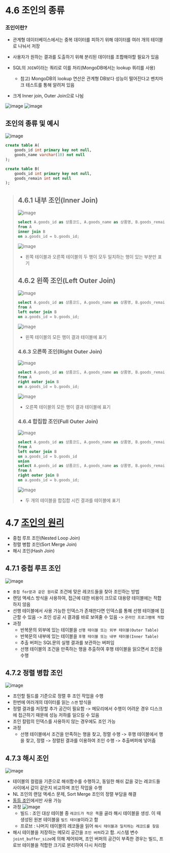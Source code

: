 # 4.6 조인의 종류

### 조인이란?

- 관계형 데이터베이스에서는 중복 데이터를 피하기 위해 데이터를 여러 개의 테이블로 나눠서 저장
- 사용자가 원하는 결과를 도출하기 위해 분리된 데이터를 조합해야할 필요가 있음
- SQL의 `JOIN`이라는 쿼리로 이를 처리(MongoDB에서는 lookup 쿼리를 사용)

  - 참고) MongoDB의 lookup 연산은 관계형 DB보다 성능이 떨어진다고 벤치마크 테스트를 통해 알려져 있음

- 크게 Inner join, Outer Join으로 나뉨

![image](https://velog.velcdn.com/images/newdana01/post/183207d2-b0eb-4754-bb45-26905f5d7ffa/image.png)
![image](https://velog.velcdn.com/images/newdana01/post/ff2ac35d-0ee9-494b-b5f0-f4f070c4197e/image.png)

## 조인의 종류 및 예시

![image](https://github.com/GangYunGit/TIL/assets/109258306/7dd8664a-b9aa-4a10-8ddd-b4bd361a5b1d)

```sql
create table A(
	goods_id int primary key not null,
    goods_name varchar(10) not null
);

create table B(
	goods_id int primary key not null,
    goods_remain int not null
);
```

> ## 4.6.1 내부 조인(Inner Join)
>
> ![image](https://github.com/GangYunGit/TIL/assets/109258306/1a31780f-7724-407f-a599-b97ddd144092)
>
> ```sql
> select A.goods_id as 상품코드, A.goods_name as 상품명, B.goods_remain as 재고수량
> from A
> inner join B
> on a.goods_id = b.goods_id;
> ```
>
> ![image](https://github.com/GangYunGit/TIL/assets/109258306/44d73452-b97d-4f62-9899-10153c339a4a)
>
> - 왼쪽 테이블과 오른쪽 테이블의 두 행이 모두 일치하는 행이 있는 부분만 표기
>
> ## 4.6.2 왼쪽 조인(Left Outer Join)
>
> ![image](https://github.com/GangYunGit/TIL/assets/109258306/322ab130-e2ba-4192-b41f-edfc6f08c19f)
>
> ```sql
> select A.goods_id as 상품코드, A.goods_name as 상품명, B.goods_remain as 재고수량
> from A
> left outer join B
> on a.goods_id = b.goods_id;
> ```
>
> ![image](https://github.com/GangYunGit/TIL/assets/109258306/9a71f098-dd7e-4a93-a6ed-be2ec650589b)
>
> - 왼쪽 테이블의 모든 행이 결과 테이블에 표기
>
> ### 4.6.3 오른쪽 조인(Right Outer Join)
>
> ![image](https://github.com/GangYunGit/TIL/assets/109258306/0b34c43f-c7d4-4b3f-a288-c293989bd85f)
>
> ```sql
> select A.goods_id as 상품코드, A.goods_name as 상품명, B.goods_remain as 재고수량
> from A
> right outer join B
> on a.goods_id = b.goods_id;
> ```
>
> ![image](https://github.com/GangYunGit/TIL/assets/109258306/701644c3-3fb7-4ef6-b53c-2ff65d3c3b38)
>
> - 오른쪽 테이블의 모든 행이 결과 테이블에 표기
>
> ### 4.6.4 합집합 조인(Full Outer Join)
>
> ![image](https://github.com/GangYunGit/TIL/assets/109258306/01c489a6-cb41-4752-8604-f8d7639f93a3)
>
> ```sql
> select A.goods_id as 상품코드, A.goods_name as 상품명, B.goods_remain as 재고수량
> from A
> left outer join B
> on a.goods_id = b.goods_id
> union
> select A.goods_id as 상품코드, A.goods_name as 상품명, B.goods_remain as 재고수량
> from A
> right outer join B
> on a.goods_id = b.goods_id;
> ```
>
> ![image](https://github.com/GangYunGit/TIL/assets/109258306/7aaa8f5d-338b-416b-97aa-6581875b4f20)
>
> - 두 개의 테이블을 합집합 시킨 결과를 테이블에 표기

# 4.7 [조인의 원리](https://velog.io/@znftm97/MySQL-%ED%95%B4%EC%8B%9C-%EC%A1%B0%EC%9D%B8Hash-join-%EC%95%8C%EA%B3%A0%EB%A6%AC%EC%A6%98)

- 중첩 루프 조인(Nested Loop Join)
- 정렬 병합 조인(Sort Merge Join)
- 해시 조인(Hash Join)

## 4.7.1 중첩 루프 조인

![image](https://velog.velcdn.com/images/taegon1998/post/3c737e80-364d-410e-9b7f-d9cd9e74af5a/image.png)

- `중첩 for문과 같은 원리`로 조건에 맞은 레코드들을 찾아 조인하는 방법
- 랜덤 액세스 방식을 사용하여, 접근에 대한 비용이 크므로 대용량 테이블에는 적합하지 않음
- 선행 테이블에서 사용 가능한 인덱스가 존재한다면 인덱스를 통해 선행 테이블에 접근할 수 있음 -> 조인 성공 시 결과를 바로 보여줄 수 있음 -> `온라인 프로그램에 적합`
- 과정
  - 반복문의 외부에 있는 테이블을 `선행 테이블 또는 외부 테이블(Outer Table)`
  - 반복문의 내부에 있는 테이블을 `후행 테이블 또는 내부 테이블(Inner Table)`
  - 추출 버퍼는 SQL문의 실행 결과를 보관하는 버퍼임
  - 선행 테이블의 조건을 만족하는 행을 추출하여 후행 테이블을 읽으면서 조인을 수행

## 4.7.2 정렬 병합 조인

![image](https://velog.velcdn.com/images/taegon1998/post/497468f7-b2d8-4b16-8df6-43bb023b7a0b/image.png)

- 조인할 필드를 기준으로 정렬 후 조인 작업을 수행
- 한번에 여러개의 데이터를 읽는 `스캔` 방식을
- 정렬 결과를 저장할 추가 공간이 필요함 -> 메모리에서 수행이 어려운 경우 디스크에 접근하기 때문에 성능 저하를 일으킬 수 있음
- 조인 칼럼의 인덱스를 사용하지 않는 경우에도 조인 가능
- 과정
  - 선행 테이블에서 조건을 만족하는 행을 찾고, 정렬 수행 -> 후행 테이블에서 행을 찾고, 정렬 -> 정렬된 결과를 이용하여 조인 수행 -> 추출버퍼에 넣어줌

## 4.7.3 해시 조인

![image](https://velog.velcdn.com/images/taegon1998/post/e34a612f-914b-409b-a9f5-73887f6f75b6/image.png)

- 테이블의 컬럼을 기준으로 해쉬함수를 수행하고, 동일한 해쉬 값을 갖는 레코드들 사이에서 값이 같은지 비교하며 조인 작업을 수행
- NL 조인의 랜덤 액세스 문제, Sort Merge 조인의 정렬 부담을 해결
- [동등 조인](https://dlagusgh1.tistory.com/961)에서만 사용 가능
- 과정
  ![image](https://blog.kakaocdn.net/dn/bfhlYP/btq9EiyRNwF/DxDKTyQNqHX9RE4Iq0A3d0/img.jpg)
  - 빌드 : 조인 대상 테이블 중 `레코드가 적은 쪽`을 골라 해시 테이블을 생성. 이 때 생성된 원본 테이블을 `빌드 테이블`이라고 함
  - 프로브 : 나머지 테이블의 레코들을 읽어 `해시 테이블과 일치하는 레코드를 찾음`
- 해시 테이블을 저장하는 메모리 공간을 `조인 버퍼`라고 함. 시스템 변수 `joint_buffer_size`에 의해 제어되며, 조인 버퍼의 공간이 부족한 경우는 빌드, 프로브 테이블을 적합한 크기로 분리하여 다시 처리함

